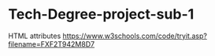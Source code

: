 # Tech-Degree-project-sub-1
HTML attributes
https://www.w3schools.com/code/tryit.asp?filename=FXF2T942M8D7

